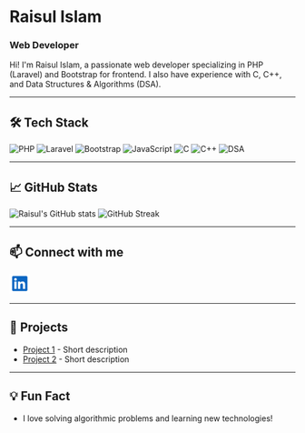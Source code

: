 # Raisul Islam

### Web Developer

Hi! I'm Raisul Islam, a passionate web developer specializing in PHP (Laravel) and Bootstrap for frontend. I also have experience with C, C++, and Data Structures & Algorithms (DSA).

---

## 🛠️ Tech Stack

![PHP](https://img.shields.io/badge/-PHP-777BB4?style=flat&logo=php&logoColor=white)
![Laravel](https://img.shields.io/badge/-Laravel-FF2D20?style=flat&logo=laravel&logoColor=white)
![Bootstrap](https://img.shields.io/badge/-Bootstrap-563D7C?style=flat&logo=bootstrap&logoColor=white)
![JavaScript](https://img.shields.io/badge/-JavaScript-F7DF1E?style=flat&logo=javascript&logoColor=black)
![C](https://img.shields.io/badge/-C-00599C?style=flat&logo=c&logoColor=white)
![C++](https://img.shields.io/badge/-C++-00599C?style=flat&logo=c%2B%2B&logoColor=white)
![DSA](https://img.shields.io/badge/-DSA-FFA500?style=flat)

---

## 📈 GitHub Stats

![Raisul's GitHub stats](https://github-readme-stats.vercel.app/api?username=raisul-islam&show_icons=true&theme=radical)
![GitHub Streak](https://streak-stats.demolab.com?user=raisul-islam&theme=radical)

---

## 📫 Connect with me

<a href="https://www.linkedin.com/in/raisul-islam-0a22b328b/">
  <img title="LinkedIn" alt="LinkedIn Icon" src="assets/linkedin.svg" width="36px" height="35px">
</a>

---

## 🚀 Projects

- [Project 1](#) - Short description
- [Project 2](#) - Short description

---

## 💡 Fun Fact

- I love solving algorithmic problems and learning new technologies!







